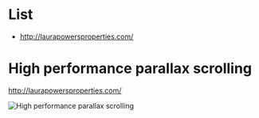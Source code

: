 # List
- <a href="http://laurapowersproperties.com/" target="_blank">http://laurapowersproperties.com/</a>

# High performance parallax scrolling

<a href="http://laurapowersproperties.com/" target="_blank">http://laurapowersproperties.com/</a>

<img src="http://i.imgur.com/t7XGvCB.jpg" alt="High performance parallax scrolling" title="High performance parallax scrolling">
